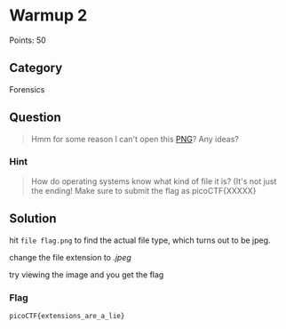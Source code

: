 # Warmup 2
Points: 50

## Category
Forensics

## Question
>Hmm for some reason I can't open this [PNG](file/flag.png)? Any ideas? 

### Hint
>How do operating systems know what kind of file it is? (It's not just the ending!
>Make sure to submit the flag as picoCTF{XXXXX}

## Solution
hit `file flag.png` to find the actual file type, which turns out to be jpeg.

change the file extension to _.jpeg_

try viewing the image and you get the flag

### Flag
`picoCTF{extensions_are_a_lie}`

